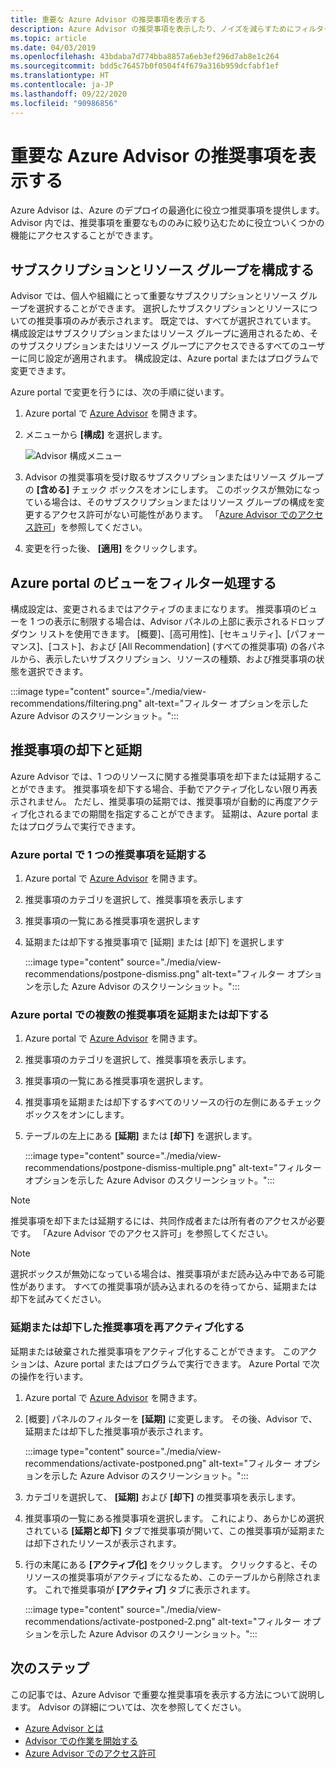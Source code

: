 ```yaml
---
title: 重要な Azure Advisor の推奨事項を表示する
description: Azure Advisor の推奨事項を表示したり、ノイズを減らすためにフィルター処理したりします。
ms.topic: article
ms.date: 04/03/2019
ms.openlocfilehash: 43bdaba7d774bba8857a6eb3ef296d7ab8e1c264
ms.sourcegitcommit: bdd5c76457b0f0504f4f679a316b959dcfabf1ef
ms.translationtype: HT
ms.contentlocale: ja-JP
ms.lasthandoff: 09/22/2020
ms.locfileid: "90986856"
---
```

# <a name="view-azure-advisor-recommendations-that-matter-to-you"></a>重要な Azure Advisor の推奨事項を表示する

Azure Advisor は、Azure のデプロイの最適化に役立つ推奨事項を提供します。 Advisor 内では、推奨事項を重要なもののみに絞り込むために役立ついくつかの機能にアクセスすることができます。

## <a name="configure-subscriptions-and-resource-groups"></a>サブスクリプションとリソース グループを構成する

Advisor では、個人や組織にとって重要なサブスクリプションとリソース グループを選択することができます。 選択したサブスクリプションとリソースについての推奨事項のみが表示されます。 既定では、すべてが選択されています。 構成設定はサブスクリプションまたはリソース グループに適用されるため、そのサブスクリプションまたはリソース グループにアクセスできるすべてのユーザーに同じ設定が適用されます。 構成設定は、Azure portal またはプログラムで変更できます。

Azure portal で変更を行うには、次の手順に従います。

1. Azure portal で [Azure Advisor](https://aka.ms/azureadvisordashboard) を開きます。

1. メニューから **[構成]** を選択します。

   ![Advisor 構成メニュー](./media/view-recommendations/configuration.png)

1. Advisor の推奨事項を受け取るサブスクリプションまたはリソース グループの **[含める]** チェック ボックスをオンにします。 このボックスが無効になっている場合は、そのサブスクリプションまたはリソース グループの構成を変更するアクセス許可がない可能性があります。 「[Azure Advisor でのアクセス許可](permissions.md)」を参照してください。

1. 変更を行った後、 **[適用]** をクリックします。

## <a name="filtering-your-view-in-the-azure-portal"></a>Azure portal のビューをフィルター処理する

構成設定は、変更されるまではアクティブのままになります。 推奨事項のビューを 1 つの表示に制限する場合は、Advisor パネルの上部に表示されるドロップダウン リストを使用できます。 [概要]、[高可用性]、[セキュリティ]、[パフォーマンス]、[コスト]、および [All Recommendation] (すべての推奨事項) の各パネルから、表示したいサブスクリプション、リソースの種類、および推奨事項の状態を選択できます。

   :::image type="content" source="./media/view-recommendations/filtering.png" alt-text="フィルター オプションを示した Azure Advisor のスクリーンショット。":::

## <a name="dismissing-and-postponing-recommendations"></a>推奨事項の却下と延期

Azure Advisor では、1 つのリソースに関する推奨事項を却下または延期することができます。 推奨事項を却下する場合、手動でアクティブ化しない限り再表示されません。 ただし、推奨事項の延期では、推奨事項が自動的に再度アクティブ化されるまでの期間を指定することができます。 延期は、Azure portal またはプログラムで実行できます。

### <a name="postpone-a-single-recommendation-in-the-azure-portal"></a>Azure portal で 1 つの推奨事項を延期する 

1. Azure portal で [Azure Advisor](https://aka.ms/azureadvisordashboard) を開きます。
1. 推奨事項のカテゴリを選択して、推奨事項を表示します
1. 推奨事項の一覧にある推奨事項を選択します
1. 延期または却下する推奨事項で [延期] または [却下] を選択します

     :::image type="content" source="./media/view-recommendations/postpone-dismiss.png" alt-text="フィルター オプションを示した Azure Advisor のスクリーンショット。":::

### <a name="postpone-or-dismiss-a-multiple-recommendations-in-the-azure-portal"></a>Azure portal での複数の推奨事項を延期または却下する

1. Azure portal で [Azure Advisor](https://aka.ms/azureadvisordashboard) を開きます。
1. 推奨事項のカテゴリを選択して、推奨事項を表示します。
1. 推奨事項の一覧にある推奨事項を選択します。
1. 推奨事項を延期または却下するすべてのリソースの行の左側にあるチェック ボックスをオンにします。
1. テーブルの左上にある **[延期]** または **[却下]** を選択します。

     :::image type="content" source="./media/view-recommendations/postpone-dismiss-multiple.png" alt-text="フィルター オプションを示した Azure Advisor のスクリーンショット。":::

> [!NOTE]
> 推奨事項を却下または延期するには、共同作成者または所有者のアクセスが必要です。 「Azure Advisor でのアクセス許可」を参照してください。

> [!NOTE]
> 選択ボックスが無効になっている場合は、推奨事項がまだ読み込み中である可能性があります。 すべての推奨事項が読み込まれるのを待ってから、延期または却下を試みてください。

### <a name="reactivate-a-postponed-or-dismissed-recommendation"></a>延期または却下した推奨事項を再アクティブ化する

延期または破棄された推奨事項をアクティブ化することができます。 このアクションは、Azure portal またはプログラムで実行できます。 Azure Portal で次の操作を行います。

1. Azure portal で [Azure Advisor](https://aka.ms/azureadvisordashboard) を開きます。

1. [概要] パネルのフィルターを **[延期]** に変更します。 その後、Advisor で、延期または却下した推奨事項が表示されます。

    :::image type="content" source="./media/view-recommendations/activate-postponed.png" alt-text="フィルター オプションを示した Azure Advisor のスクリーンショット。":::

1. カテゴリを選択して、 **[延期]** および **[却下]** の推奨事項を表示します。

1. 推奨事項の一覧にある推奨事項を選択します。 これにより、あらかじめ選択されている **[延期と却下]** タブで推奨事項が開いて、この推奨事項が延期または却下されたリソースが表示されます。

1. 行の末尾にある **[アクティブ化]** をクリックします。 クリックすると、そのリソースの推奨事項がアクティブになるため、このテーブルから削除されます。 これで推奨事項が **[アクティブ]** タブに表示されます。
 
     :::image type="content" source="./media/view-recommendations/activate-postponed-2.png" alt-text="フィルター オプションを示した Azure Advisor のスクリーンショット。":::

## <a name="next-steps"></a>次のステップ

この記事では、Azure Advisor で重要な推奨事項を表示する方法について説明します。 Advisor の詳細については、次を参照してください。 

- [Azure Advisor とは](advisor-overview.md)
- [Advisor での作業を開始する](advisor-get-started.md)
- [Azure Advisor でのアクセス許可](permissions.md)




